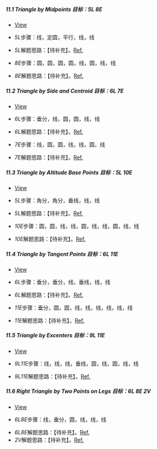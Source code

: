 ##### 11.1 Triangle by Midpoints *目标：5L 8E*
- [View](images/level/triangle-by-midpoints.png) 
+ *5L*步骤：线，定圆，平行，线，线
- *5L*解题思路：【待补充】。[Ref.](solved/11.1.5L.png)
+ *8E*步骤：圆，圆，圆，圆，线，圆，线，线
- *8E*解题思路：【待补充】。[Ref.](solved/11.1.8E.png)


##### 11.2 Triangle by Side and Centroid *目标：6L 7E*
- [View](images/level/tr-by-side-and-centroid.png) 
+ *6L*步骤：垂分，线，圆，圆，线，线
- *6L*解题思路：【待补充】。[Ref.](solved/11.2.6L.png)
+ *7E*步骤：线，圆，圆，线，线，圆，线
- *7E*解题思路：【待补充】。[Ref.](solved/11.2.7E.png)


##### 11.3 Triangle by Altitude Base Points *目标：5L 10E*
- [View](images/level/tr-by-altitude-bases.png) 
+ *5L*步骤：角分，角分，垂线，线，线
- *5L*解题思路：【待补充】。[Ref.](solved/11.3.5L.png)
+ *10E*步骤：圆，圆，线，线，圆，线，线，圆，线，线
- *10E*解题思路：【待补充】。[Ref.](solved/11.3.10E.png)


##### 11.4 Triangle by Tangent Points *目标：6L 11E*
- [View](images/level/tr-by-incircle-bases.png) 
+ *6L*步骤：垂分，垂分，线，垂线，线，线
- *6L*解题思路：【待补充】。[Ref.](solved/11.4.6L.png)
+ *11E*步骤：垂分，圆，圆，线，线，线，线，线，线
- *11E*解题思路：【待补充】。[Ref.](solved/11.4.11E.png)


##### 11.5 Triangle by Excenters *目标：9L 11E*
- [View](images/level/tr-by-excircle-centers.png) 
+ *9L11E*步骤：线，线，线，垂线，圆，线，圆，线，线
- *9L11E*解题思路：【待补充】。[Ref.](solved/11.5.9L11E.png)


##### 11.6 Right Triangle by Two Points on Legs *目标：6L 8E 2V*
- [View](images/level/r-tr-by2-side-points.png) 
+ *6L8E*步骤：线，垂分，圆，线，线，线
- *6L8E*解题思路：【待补充】。[Ref.](solved/11.6.6L8E.png)
- *2V*解题思路：【待补充】。[Ref.](solved/11.6.2V.png)

